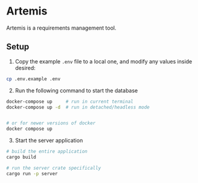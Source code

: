 # Artemis
Artemis is a requirements management tool.

## Setup

1. Copy the example `.env` file to a local one, and modify any values inside desired:
```bash
cp .env.example .env
```
2. Run the following command to start the database
```bash
docker-compose up     # run in current terminal
docker-compose up -d  # run in detached/headless mode


# or for newer versions of docker
docker compose up
```
3. Start the server application
```bash
# build the entire application
cargo build

# run the server crate specifically
cargo run -p server
```


